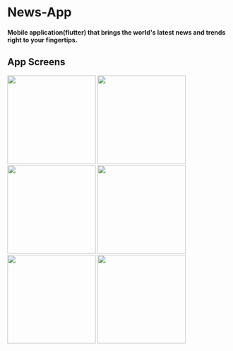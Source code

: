 # News-App

#### Mobile application(flutter) that brings the world's latest news and trends right to your fingertips.


## App Screens
<div>
  <img src="https://github.com/AhmedKamalElreidi/insights_news/assets/107802782/f7c2c6fd-133a-41f6-9226-3d22f28f5b84" width="200" >
  <img src="https://github.com/AhmedKamalElreidi/insights_news/assets/107802782/248e5ad2-04c2-486d-881f-b40779800b65" width="200" >
  <img src="https://github.com/AhmedKamalElreidi/insights_news/assets/107802782/bc7b4fec-7a84-42e4-9a19-4b4d1d01863e" width="200" >
  <img src="https://github.com/AhmedKamalElreidi/insights_news/assets/107802782/80711940-7c03-4919-8ade-3c47f8f0af09" width="200" >
  <img src="https://github.com/AhmedKamalElreidi/insights_news/assets/107802782/94b9301e-141d-485f-bb09-4696e1f547d5" width="200" >
  <img src="https://github.com/AhmedKamalElreidi/insights_news/assets/107802782/8cc6dbdf-8f01-4dbf-90ab-d03d836863d7" width="200" >
</div>
